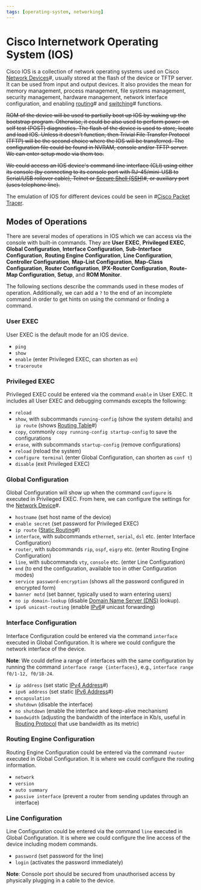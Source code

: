 ```yaml
---
tags: [operating-system, networking]
---
```


# Cisco Internetwork Operating System (IOS)

Cisco IOS is a collection of network operating systems used on Cisco
[Network Devices](202207051821.md)#, usually stored at the flash of the device
or TFTP server. It can be used from input and output devices. It also provides
the mean for memory management, process management, file systems management,
security management, hardware management, network interface configuration, and
enabling [routing](202207061815.md)# and [switching](202207051907.md)#
functions.

~~ROM of the device will be used to partially boot up IOS by waking up the
bootstrap program. Otherwise, it could be also used to perform power-on self
test (POST) diagnostics. The flash of the device is used to store, locate and
load IOS. Unless it doesn't function, then Trivial File Transfer Protocol (TFTP)
will be the second choice where the IOS will be transferred. The configuration
file could be found in NVRAM, console and/or TFTP server. We can enter setup
mode via them too.~~

~~We could access an IOS device's command line interface (CLI) using either its
console (by connecting to its console port with RJ-45/mini-USB to Serial/USB
rollover cable), Telnet or [Secure Shell (SSH)](202205191908.md)#, or auxiliary
port (uses telephone line).~~

The emulation of IOS for different devices could be seen in #[Cisco Packet Tracer](202210132259.md).

## Modes of Operations

There are several modes of operations in IOS which we can access via the console
with built-in commands. They are **User EXEC**, **Privileged EXEC**, **Global
Configuration**, **Interface Configuration**, **Sub-Interface Configuration**,
**Routing Engine Configuration**, **Line Configuration**, **Controller
Configuration**, **Map-List Configuration**, **Map-Class Configuration**,
**Router Configuration**, **IPX-Router Configuration**, **Route-Map
Configuration**, **Setup**, and **ROM Monitor**.

The following sections describe the commands used in these modes of operation.
Additionally, we can add a `?` to the end of an incomplete command in order to
get hints on using the command or finding a command.

### User EXEC

User EXEC is the default mode for an IOS device.

- `ping`
- `show`
- `enable` (enter Privileged EXEC, can shorten as `en`)
- `traceroute`

### Privileged EXEC

Privileged EXEC could be entered via the command `enable` in User EXEC. It
includes all User EXEC and debugging commands excepts the following:

- `reload`
- `show`, with subcommands `running-config` (show the system details) and `ip
  route` (shows [Routing Table](202210112056.md)#)
- `copy`, commonly `copy running-config startup-config` to save the
  configurations
- `erase`, with subcommands `startup-config` (remove configurations)
- `reload` (reload the system)
- `configure terminal` (enter Global Configuration, can shorten as `conf t`)
- `disable` (exit Privileged EXEC)

### Global Configuration

Global Configuration will show up when the command `configure` is executed in
Privileged EXEC. From here, we can configure the settings for the
[Network Device](202207051821.md)#.

- `hostname` (set host name of the device)
- `enable secret` (set password for Privileged EXEC)
- `ip route` ([Static Routing](202211051028.md)#)
- `interface`, with subcommands `ethernet`, `serial`, `dsl` etc. (enter
  Interface Configuration)
- `router`, with subcommands `rip`, `ospf`, `eigrp` etc. (enter Routing Engine
  Configuration)
- `line`, with subcommands `vty`, `console` etc. (enter Line Configuration)
- `end` (to end the configuration, available too in other Configuration modes)
- `service password-encryption` (shows all the password configured in encrypted
  form)
- `banner motd` (set banner, typically used to warn entering users)
- `no ip domain-lookup` (disable [Domain Name Server (DNS)](202209300947.md)
  lookup).
- `ipv6 unicast-routing` (enable [IPv6](202206281129.md)# unicast forwarding)

### Interface Configuration

Interface Configuration could be entered via the command `interface` executed in
Global Configuration. It is where we could configure the network interface of
the device.

**Note**: We could define a range of interfaces with the same configuration by
running the command `interface range {interfaces}`, e.g., `interface range
f0/1-12, f0/18-24`.

- `ip address` (set static [IPv4 Address](202206151453.md)#)
- `ipv6 address` (set static [IPv6 Address](202206281129.md)#)
- `encapsulation`
- `shutdown` (disable the interface)
- `no shutdown` (enable the interface and keep-alive mechanism)
- `bandwidth` (adjusting the bandwidth of the interface in Kb/s, useful in
  [Routing Protocol](202207061815.md) that use bandwidth as its metric)

### Routing Engine Configuration

Routing Engine Configuration could be entered via the command `router` executed
in Global Configuration. It is where we could configure the routing information.

- `network`
- `version`
- `auto summary`
- `passive interface` (prevent a router from sending updates through an
  interface)

### Line Configuration

Line Configuration could be entered via the command `line` executed in Global
Configuration. It is where we could configure the line access of the device
including modem commands.

- `password` (set password for the line)
- `login` (activates the password immediately)

**Note**: Console port should be secured from unauthorised access by physically
plugging in a cable to the device.

